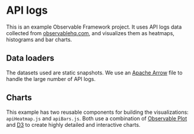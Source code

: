# API logs

This is an example Observable Framework project. It uses API logs data collected from [observablehq.com](observablehq.com), and visualizes them as heatmaps, histograms and bar charts.

## Data loaders

The datasets used are static snapshots. We use an [Apache Arrow](https://arrow.apache.org/) file to handle the large number of API logs.

## Charts

This example has two reusable components for building the visualizations: `apiHeatmap.js` and `apiBars.js`. Both use a combination of [Observable Plot](https://observablehq.com/plot/) and [D3](https://d3js.org/) to create highly detailed and interactive charts.

